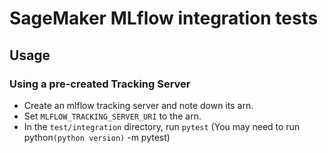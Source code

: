# SageMaker MLflow integration tests

## Usage

### Using a pre-created Tracking Server

- Create an mlflow tracking server and note down its arn. 
- Set `MLFLOW_TRACKING_SERVER_URI` to the arn.
- In the `test/integration` directory, run `pytest` (You may need to run python`(python version)` -m pytest)
